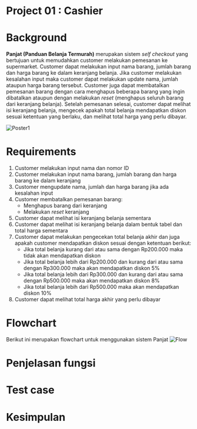 # Project 01 : Cashier
# Background
**Panjat (Panduan Belanja Termurah)** merupakan sistem _self checkout_ yang bertujuan untuk memudahkan customer melakukan pemesanan ke supermarket. Customer dapat melakukan input nama barang, jumlah barang dan harga barang ke dalam keranjang belanja. Jika customer melakukan kesalahan input maka customer dapat melakukan update nama, jumlah ataupun harga barang tersebut. Customer juga dapat membatalkan pemesanan barang dengan cara menghapus beberapa barang yang ingin dibatalkan ataupun dengan melakukan _reset_ (menghapus seluruh barang dari keranjang belanja). Setelah pemesanan selesai, customer dapat melihat isi keranjang belanja, mengecek apakah total belanja mendapatkan diskon sesuai ketentuan yang berlaku, dan melihat total harga yang perlu dibayar.


![Poster1](https://github.com/mfaisalafif/Project01_Cashier/blob/main/Panjat.jpg)

# Requirements
1. Customer melakukan input nama dan nomor ID   
2. Customer melakukan input nama barang, jumlah barang dan harga barang ke dalam keranjang
3. Customer mengupdate nama, jumlah dan harga barang jika ada kesalahan input
4. Customer membatalkan pemesanan barang:
   - Menghapus barang dari keranjang
   - Melakukan _reset_ keranjang
5. Customer dapat melihat isi keranjang belanja sementara
6. Customer dapat melihat isi keranjang belanja dalam bentuk tabel dan total harga sementara
7. Customer dapat melakukan pengecekan total belanja akhir dan juga apakah customer mendapatkan diskon sesuai dengan ketentuan berikut:
   - Jika total belanja kurang dari atau sama dengan Rp200.000 maka tidak akan mendapatkan diskon
   - Jika total belanja lebih dari Rp200.000 dan kurang dari atau sama dengan Rp300.000 maka akan mendapatkan diskon 5%
   - Jika total belanja lebih dari Rp300.000 dan kurang dari atau sama dengan Rp500.000 maka akan mendapatkan diskon 8%
   - Jika total belanja lebih dari Rp500.000 maka akan mendapatkan diskon 10%
8. Customer dapat melihat total harga akhir yang perlu dibayar

# Flowchart
Berikut ini merupakan flowchart untuk menggunakan sistem Panjat
![Flow](https://github.com/mfaisalafif/Project01_Cashier/blob/main/Flowchart%20Cashier.png)

# Penjelasan fungsi

# Test case

# Kesimpulan

